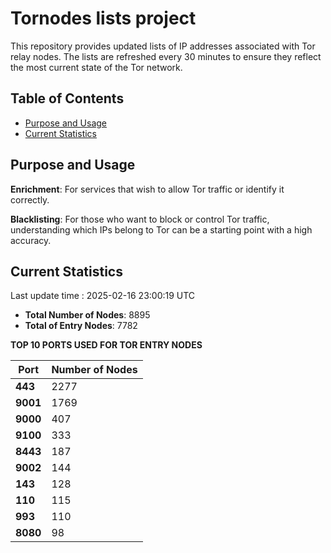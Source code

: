 # Tornodes lists project

This repository provides updated lists of IP addresses associated with Tor relay nodes. The lists are refreshed every 30 minutes to ensure they reflect the most current state of the Tor network.

## Table of Contents

- [Purpose and Usage](#purpose-and-usage)
- [Current Statistics](#current-statistics)


## Purpose and Usage

**Enrichment**: For services that wish to allow Tor traffic or identify it correctly.

**Blacklisting**: For those who want to block or control Tor traffic, understanding which IPs belong to Tor can be a starting point with a high accuracy.

## Current Statistics

Last update time : 2025-02-16 23:00:19 UTC

- **Total Number of Nodes**: 8895
- **Total of Entry Nodes**: 7782

**TOP 10 PORTS USED FOR TOR ENTRY NODES**

| **Port** | **Number of Nodes** |
|------|-----------------|
| **443**   | 2277  |
| **9001**   | 1769  |
| **9000**   | 407  |
| **9100**   | 333  |
| **8443**   | 187  |
| **9002**   | 144  |
| **143**   | 128  |
| **110**   | 115  |
| **993**   | 110  |
| **8080**   | 98  |

